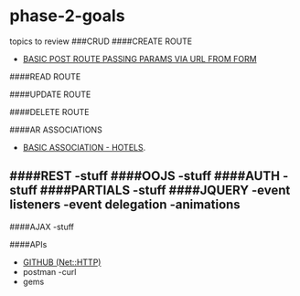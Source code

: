 # phase-2-goals
topics to review 
###CRUD
####CREATE ROUTE
  * [BASIC POST ROUTE PASSING PARAMS VIA URL FROM FORM](https://github.com/sf-coyotes-2016/cheering-mascot-sinatra-1-synchronous-forms-challenge)

####READ ROUTE
 
####UPDATE ROUTE

####DELETE ROUTE
 


####AR ASSOCIATIONS
  * [BASIC ASSOCIATION - HOTELS](https://github.com/sf-coyotes-2016/active-record-associations-drill-hotels-challenge).
  
####REST
 -stuff
####OOJS
 -stuff
####AUTH
 -stuff
####PARTIALS
 -stuff
####JQUERY
 -event listeners
 -event delegation
 -animations 
 -
####AJAX
 -stuff


####APIs
 - [GITHUB (Net::HTTP)](https://github.com/sf-coyotes-2016/github-api-challenge)
 - postman 
 -curl 
 - gems 

